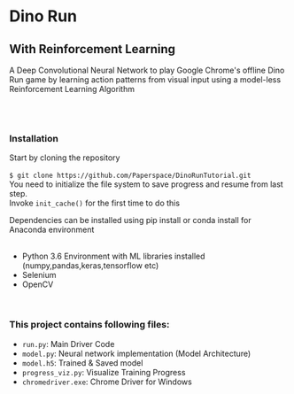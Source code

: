# Dino Run
## With Reinforcement Learning

A Deep Convolutional Neural Network to play Google Chrome's offline Dino Run game by learning action patterns from visual input using a model-less Reinforcement Learning Algorithm

<br><br/>

### Installation 
Start by cloning the repository
<br>
<br>
`$ git clone https://github.com/Paperspace/DinoRunTutorial.git`
<br>
You need to initialize the file system to save progress and resume from last step.<br/>
Invoke `init_cache()` for the first time to do this <br/>


Dependencies can be installed using pip install or conda install for Anaconda environment<br><br>

- Python 3.6 Environment with ML libraries installed (numpy,pandas,keras,tensorflow etc)
- Selenium
- OpenCV

<br/>

### This project contains following files:

-  `run.py`: Main Driver Code
-  `model.py`:  Neural network implementation (Model Architecture)
-  `model.h5`:  Trained & Saved model
-  `progress_viz.py`: Visualize Training Progress
-  `chromedriver.exe`: Chrome Driver for Windows
